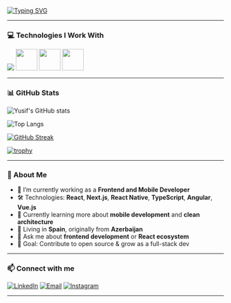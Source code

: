[![Typing SVG](https://readme-typing-svg.herokuapp.com?font=Fira+Code&size=22&pause=1000&color=00F7FF&center=true&vCenter=true&width=435&lines=Hi+%F0%9F%91%8B%2C+I'm+Yusif;Frontend+Developer;React+%7C+Next.js+%7C+TypeScript+Lover)](https://git.io/typing-svg)

---

### 💻 Technologies I Work With

<div style="display:flex,flexDirection:"column">
  <img src="https://skillicons.dev/icons?i=react,nextjs,ts,js,html,css,tailwind,redux,firebase,git" />
  <img src="https://media.giphy.com/media/XAxylRMCdpbEWUAvr8/giphy.gif" width="50">
  <img src="https://media.giphy.com/media/fsEaZldNC8A1PJ3mwp/giphy.gif" width="50">
  <img src="https://i.giphy.com/media/KzJkzjggfGN5Py6nkT/200.webp" width="50">
</p>

---

### 📊 GitHub Stats

![Yusif's GitHub stats](https://github-readme-stats.vercel.app/api?username=mahirliy55&show_icons=true&theme=radical)

![Top Langs](https://github-readme-stats.vercel.app/api/top-langs/?username=mahirliy55&layout=compact&langs_count=6&theme=radical)

[![GitHub Streak](https://github-readme-streak-stats.herokuapp.com/?user=mahirliy55&theme=radical)](https://git.io/streak-stats)

[![trophy](https://github-profile-trophy.vercel.app/?username=mahirliy55&theme=algolia&row=1&column=6)](https://github.com/ryo-ma/github-profile-trophy)






---

### 🚀 About Me

- 🔭 I’m currently working as a **Frontend and Mobile Developer**  
- 🛠️ Technologies: **React**, **Next.js**, **React Native**, **TypeScript**, **Angular**, **Vue.js**
- 🌱 Currently learning more about **mobile development** and **clean architecture**  
- 📍 Living in **Spain**, originally from **Azerbaijan**  
- 💬 Ask me about **frontend development** or **React ecosystem**  
- 🎯 Goal: Contribute to open source & grow as a full-stack dev

---

### 📫 Connect with me

[![LinkedIn](https://img.shields.io/badge/LinkedIn-%230077B5.svg?style=for-the-badge&logo=linkedin&logoColor=white)](https://www.linkedin.com/in/yusif-jabrayilov/)
[![Email](https://img.shields.io/badge/Email-D14836?style=for-the-badge&logo=gmail&logoColor=white)](mailto:yusifspain@gmail.com)
[![Instagram](https://img.shields.io/badge/Instagram-E4405F.svg?style=for-the-badge&logo=instagram&logoColor=white)](https://www.instagram.com/thejabrael/)


---

